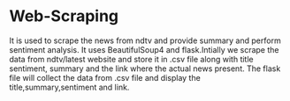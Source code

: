 # Web-Scraping
It is used to scrape the news from ndtv and provide summary and perform sentiment analysis.
It uses BeautifulSoup4 and flask.Intially we scrape the data from ndtv/latest website and store it in .csv file along with title sentiment, summary and the link where the actual news present.
The flask file will collect the data from .csv file and display the title,summary,sentiment and link.
